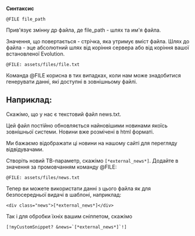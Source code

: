**Синтаксис**
```
@FILE file_path
```
Прив'язує змінну др файла, де file_path - шлях та им'я файла.

Значення, що повертається - стрічка, яка утримує вміст файла. Шлях до файла - эце абсолютний шлях від коріння сервера або від коріння вашої встановленої Evolution.
```
@FILE: assets/files/file.txt
```

Команда @FILE корисна в тих випадках, коли нам може знадобитися генерувати данні, які доступні в зовнішньому файлі.

## Наприклад: ##

Скажімо, що у нас є текстовий файл news.txt.

Цей файл постійно обновляється найновішими новинами якоїсь зовнішньої системи. Новини вже розмічені в html форматі.

Ми бажаємо відображати ці новини на нашому сайті для перегляду відвідувачами.

Створіть новий ТВ-параметр, скажімо `[*external_news*]`.
Додайте в значення за промовчанням команду @FILE:

```
@FILE: assets/files/news.txt
```

Тепер ви можете використати данні з цього файла як для безпосередньої видачі в шаблоні, наприклад:

```
<div class="news">[*external_news*]</div>
```

Так і для обробки їхніх вашим сніппетом, скажімо
```
[!myCustomSnippet? &news=`[*external_news*]`!]
```
